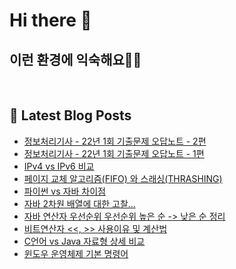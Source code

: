# Hi there 👋

## 이런 환경에 익숙해요✍🏼

<p>
  <img alt="" src="https://img.shields.io/badge/SpringBoot-6DB33F?style=flat&logo=SpringBoot&logoColor=white"/>
  <img alt="" src="https://img.shields.io/badge/MySQL-4479A1?style=flat-square&logo=MySQL&logoColor=white"/>
  <img alt="" src= "https://img.shields.io/badge/Java-007396?style=flat-square&logo=Java&logoColor=white"/> 
  <img alt="" src= "https://img.shields.io/badge/JavaScript-F7DF1E?style=flat-square&logo=JavaScript&logoColor=white"/> 
</p>

## 📕 Latest Blog Posts

<ul><li><a href='https://howtomakecode.tistory.com/entry/%EC%A0%95%EB%B3%B4%EC%B2%98%EB%A6%AC%EA%B8%B0%EC%82%AC-22%EB%85%84-1%ED%9A%8C-%EA%B8%B0%EC%B6%9C%EB%AC%B8%EC%A0%9C-%EC%98%A4%EB%8B%B5%EB%85%B8%ED%8A%B8-2%ED%8E%B8' target='_blank'>정보처리기사 - 22년 1회 기출문제 오답노트 - 2편</a></li><li><a href='https://howtomakecode.tistory.com/entry/%EC%A0%95%EB%B3%B4%EC%B2%98%EB%A6%AC%EA%B8%B0%EC%82%AC-22%EB%85%84-1%ED%9A%8C-%EA%B8%B0%EC%B6%9C%EB%AC%B8%EC%A0%9C-%EC%98%A4%EB%8B%B5%EB%85%B8%ED%8A%B8' target='_blank'>정보처리기사 - 22년 1회 기출문제 오답노트 - 1편</a></li><li><a href='https://howtomakecode.tistory.com/entry/IPv4-vs-IPv6-%EB%B9%84%EA%B5%90' target='_blank'>IPv4 vs IPv6 비교</a></li><li><a href='https://howtomakecode.tistory.com/entry/%ED%8E%98%EC%9D%B4%EC%A7%80-%EA%B5%90%EC%B2%B4-%EC%95%8C%EA%B3%A0%EB%A6%AC%EC%A6%98FIFO-%EC%99%80-%EC%8A%A4%EB%9E%98%EC%8B%B1THRASHING' target='_blank'>페이지 교체 알고리즘(FIFO) 와 스래싱(THRASHING)</a></li><li><a href='https://howtomakecode.tistory.com/entry/%ED%8C%8C%EC%9D%B4%EC%8D%AC-vs-%EC%9E%90%EB%B0%94-%EC%B0%A8%EC%9D%B4%EC%A0%90' target='_blank'>파이썬 vs 자바 차이점</a></li><li><a href='https://howtomakecode.tistory.com/entry/%EC%9E%90%EB%B0%94-2%EC%B0%A8%EC%9B%90-%EB%B0%B0%EC%97%B4%EC%97%90-%EB%8C%80%ED%95%9C-%EA%B3%A0%EC%B0%B0' target='_blank'>자바 2차원 배열에 대한 고찰...</a></li><li><a href='https://howtomakecode.tistory.com/entry/%EC%9E%90%EB%B0%94-%EC%97%B0%EC%82%B0%EC%9E%90-%EC%9A%B0%EC%84%A0%EC%88%9C%EC%9C%84-%EC%9A%B0%EC%84%A0%EC%88%9C%EC%9C%84-%EB%86%92%EC%9D%80-%EC%88%9C-%EB%82%AE%EC%9D%80-%EC%88%9C-%EC%A0%95%EB%A6%AC' target='_blank'>자바 연산자 우선순위 우선순위 높은 순 -&gt; 낮은 순 정리</a></li><li><a href='https://howtomakecode.tistory.com/entry/%EB%B9%84%ED%8A%B8%EC%97%B0%EC%82%B0%EC%9E%90-%EC%82%AC%EC%9A%A9%EC%9D%B4%EC%9C%A0-%EB%B0%8F-%EA%B3%84%EC%82%B0%EB%B2%95' target='_blank'>비트연산자 &lt;&lt;, &gt;&gt; 사용이유 및 계산법</a></li><li><a href='https://howtomakecode.tistory.com/entry/C%EC%96%B8%EC%96%B4-vs-Java-%EC%9E%90%EB%A3%8C%ED%98%95-%EC%83%81%EC%84%B8-%EB%B9%84%EA%B5%90' target='_blank'>C언어 vs Java 자료형 상세 비교</a></li><li><a href='https://howtomakecode.tistory.com/entry/%EC%9C%88%EB%8F%84%EC%9A%B0-%EC%9A%B4%EC%98%81%EC%B2%B4%EC%A0%9C-%EA%B8%B0%EB%B3%B8-%EB%AA%85%EB%A0%B9%EC%96%B4' target='_blank'>윈도우 운영체제 기본 명령어</a></li></ul>